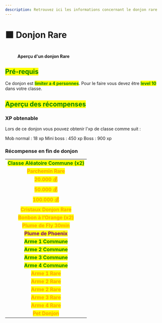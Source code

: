 ```yaml
---
description: Retrouvez ici les informations concernant le donjon rare
---
```


# 🟧 Donjon Rare

<figure><img src="../.gitbook/assets/Les_Donjons/Portail_Rare.png" alt=""><figcaption><p><strong>Aperçu d'un donjon Rare</strong></p></figcaption></figure>

## <mark style="color:green;"> Pré-requis </mark>

Ce donjon est <mark style="color:green;">**limiter a 4 personnes**</mark>. Pour le faire vous devez être <mark style="color:green;">**level 10**</mark> dans votre classe.

## <mark style="color:green;">Aperçu des récompenses</mark>

### XP obtenable
Lors de ce donjon vous pouvez obtenir l'xp de classe comme suit : 

Mob normal : 18 xp
Mini boss : 450 xp
Boss : 900 xp

### Récompense en fin de donjon

|                                                                                  |
|:--------------------------------------------------------------------------------:|
| <mark style="color:green;"><strong>Classe Aléatoire Commune (x2)</strong></mark> |
| <mark style="color:orange;"><strong>Parchemin Rare</strong></mark>               |
| <mark style="color:orange;"><strong>20.000 💰</strong></mark>                    |
| <mark style="color:orange;"><strong>50.000 💰</strong></mark>                    |
| <mark style="color:orange;"><strong>100.000 💰</strong></mark>                   |
| <mark style="color:orange;"><strong>Cristaux Donjon Rare</strong></mark>         |
| <mark style="color:orange;"><strong>Bonbon à l’Orange (x2)</strong></mark>       |
| <mark style="color:orange;"><strong>Plume de Fly 30min</strong></mark>           |
| <mark style="color:purple;"><strong>Plume de Phoenix</strong></mark>             |
| <mark style="color:green;"><strong>Arme 1 Commune</strong></mark>                |
| <mark style="color:green;"><strong>Arme 2 Commune</strong></mark>                |
| <mark style="color:green;"><strong>Arme 3 Commune</strong></mark>                |
| <mark style="color:green;"><strong>Arme 4 Commune</strong></mark>                |
| <mark style="color:orange;"><strong>Arme 1 Rare</strong></mark>                  |
| <mark style="color:orange;"><strong>Arme 2 Rare</strong></mark>                  |
| <mark style="color:orange;"><strong>Arme 2 Rare</strong></mark>                  |
| <mark style="color:orange;"><strong>Arme 3 Rare</strong></mark>                  |
| <mark style="color:orange;"><strong>Arme 4 Rare</strong></mark>                  |
| <mark style="color:orange;"><strong>Pet Donjon</strong></mark>                   |
